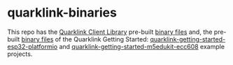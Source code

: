 # quarklink-binaries

This repo has the [Quarklink Client Library](https://cryptoquantique.github.io/Resources/Documentation/QuarkLink-Client/index.html) pre-built [binary files](https://github.com/cryptoquantique/quarklink-binaries/tree/main/quarklink-client) and, the pre-built [binary files](https://github.com/cryptoquantique/quarklink-binaries/tree/main/quarklink-getting-started) of the Quarklink Getting Started: [quarklink-getting-started-esp32-platformio](https://github.com/cryptoquantique/quarklink-getting-started-esp32-platformio) and [quarklink-getting-started-m5edukit-ecc608](https://github.com/cryptoquantique/quarklink-getting-started-m5edukit-ecc608) example projects.
